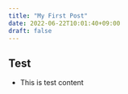 ```yaml
---
title: "My First Post"
date: 2022-06-22T10:01:40+09:00
draft: false
---
```


## Test
- This is test content

